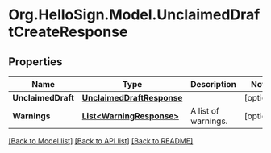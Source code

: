 # Org.HelloSign.Model.UnclaimedDraftCreateResponse

## Properties

Name | Type | Description | Notes
------------ | ------------- | ------------- | -------------
**UnclaimedDraft** | [**UnclaimedDraftResponse**](UnclaimedDraftResponse.md) |    | [optional] 
**Warnings** | [**List&lt;WarningResponse&gt;**](WarningResponse.md) |  A list of warnings.  | [optional] 

[[Back to Model list]](../README.md#documentation-for-models) [[Back to API list]](../README.md#documentation-for-api-endpoints) [[Back to README]](../README.md)

